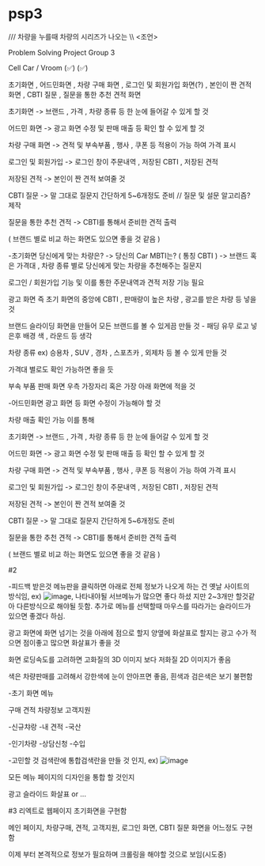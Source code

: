 # psp3
///  차량을 누를때 차량의 시리즈가 나오는 \\\ <조언>

Problem Solving Project Group 3

Cell Car / Vroom (✅) (✅)


초기화면 , 어드민화면 , 차량 구매 화면 , 로그인 및 회원가입 화면(?) , 본인이 짠 견적 화면 , CBTI 질문 , 질문을 통한 추천 견적 화면

초기화면 -> 브랜드 , 가격 , 차량 종류 등 한 눈에 들어갈 수 있게 할 것

어드민 화면 -> 광고 화면 수정 및 판매 매출 등 확인 할 수 있게 할 것

차량 구매 화면 -> 견적 및 부속부품 , 행사 , 쿠폰 등 적용이 가능 하여 가격 표시

로그인 및 회원가입 -> 로그인 창이 주문내역 , 저장된 CBTI , 저장된 견적

저장된 견적 -> 본인이 짠 견적 보여줄 것

CBTI 질문 -> 말 그대로 질문지 간단하게 5~6개정도 준비  // 질문 및 설문 알고리즘? 제작

질문을 통한 추천 견적 -> CBTI를 통해서 준비한 견적 출력

( 브랜드 별로 비교 하는 화면도 있으면 좋을 것 같음 )


-초기화면
  당신에게 맞는 차량은? -> 당신의 Car MBTI는? ( 통칭 CBTI )
  -> 브랜드 혹은 가격대 , 차량 종류 별로 당신에게 맞는 차량을 추천해주는 질문지

  로그인 / 회원가입 기능 및 이를 통한 주문내역과 견적 저장 기능 필요

  광고 화면 즉 초기 화면의 중앙에 CBTI , 판매량이 높은 차량 , 광고를 받은 차량 등 넣을 것

  브랜드 슬라이딩 화면을 만들어 모든 브랜드를 볼 수 있게끔 만들 것 - 패딩 유무 로고 넣은후 배경 색 , 라운드 등 생각 

  차량 종류 ex) 승용차 , SUV , 경차 , 스포츠카 , 외제차 등 볼 수 있게 만들 것

  가격대 별로도 확인 가능하면 좋을 듯

  부속 부품 판매 화면 우측 가장자리 혹은 가장 아래 화면에 적을 것


-어드민화면
  광고 화면 등 화면 수정이 가능해야 할 것

  차량 매출 확인 가능
    이를 통해 


초기화면 -> 브랜드 , 가격 , 차량 종류 등 한 눈에 들어갈 수 있게 할 것

어드민 화면 -> 광고 화면 수정 및 판매 매출 등 확인 할 수 있게 할 것

차량 구매 화면 -> 견적 및 부속부품 , 행사 , 쿠폰 등 적용이 가능 하여 가격 표시

로그인 및 회원가입 -> 로그인 창이 주문내역 , 저장된 CBTI , 저장된 견적

저장된 견적 -> 본인이 짠 견적 보여줄 것

CBTI 질문 -> 말 그대로 질문지 간단하게 5~6개정도 준비

질문을 통한 추천 견적 -> CBTI를 통해서 준비한 견적 출력

( 브랜드 별로 비교 하는 화면도 있으면 좋을 것 같음 )




#2

-피드백 받은것
  메뉴판을 클릭하면 아래로 전체 정보가 나오게 하는 건 옛날 사이트의 방식임, ex) ![image](https://github.com/user-attachments/assets/212d49a7-60f9-424d-a370-62b73e846d9c), 나타내야될 서브메뉴가 많으면 좋다 하셨 
  지만 2~3개만 할것같아 다른방식으로 해야될 듯함. 추가로 메뉴를 선택할때 마우스를 따라가는 슬라이드가 있으면 좋겠다 하심.
 
  광고 화면에 화면 넘기는 것을 아래에 점으로 할지 양옆에 화살표로 할지는 광고 수가 적으면 점이좋고 많으면 화살표가 좋을 것

  화면 로딩속도를 고려하면 고화질의 3D 이미지 보다 저화질 2D 이미지가 좋음

  색은 차량판매를 고려해서 강한색에 눈이 안아프면 좋음, 흰색과 검은색은 보기 불편함


-초기 화면 메뉴

   구매       견적    차량정보    고객지원
   
-신규챠랑   -내 견적   -국산

-인기차량   -상담신청  -수입


-고민할 것
  검색란에 통합검색란을 만들 것 인지, ex) ![image](https://github.com/user-attachments/assets/238c0104-446c-4ebd-8caa-aaea9bb0b227)

  모든 메뉴 페이지의 디자인을 통합 할 것인지 
  
  광고 슬라이드 화살표 or ...



#3
리엑트로 웹페이지 초기화면을 구현함

메인 페이지, 차량구매, 견적, 고객지원, 로그인 화면, CBTI 질문 화면을 어느정도 구현함

이제 부터 본격적으로 정보가 필요하며 크롤링을 해야할 것으로 보임(시도중)







